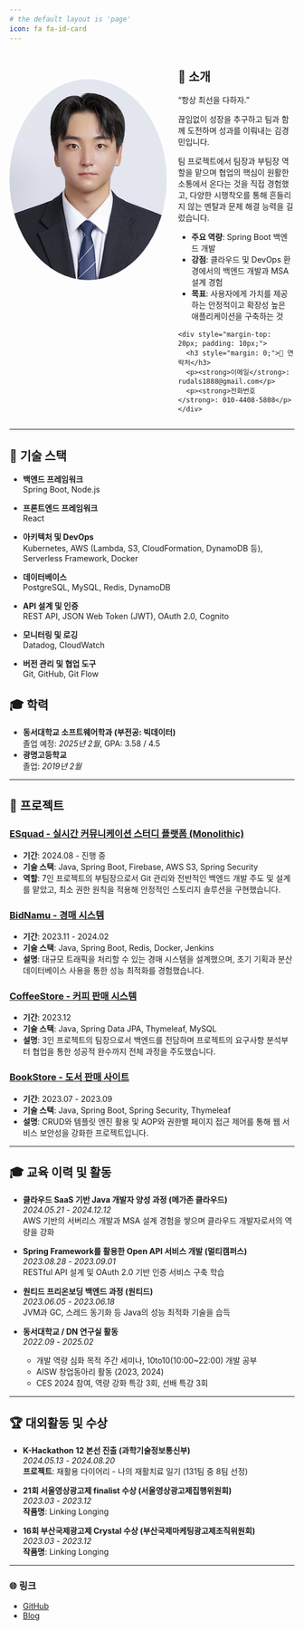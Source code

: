 ```yaml
---
# the default layout is 'page'
icon: fa fa-id-card
---
```


<div style="display: flex; align-items: flex-start; gap: 20px;">
  <img src="/assets/img/profile.png" alt="Profile Photo" style="width: 400px; border-radius: 70%; margin-top: 50px">
  <div>
    <h2>👋 소개</h2>
    <p>“항상 최선을 다하자.”</p>
    <p>끊임없이 성장을 추구하고 팀과 함께 도전하며 성과를 이뤄내는 김경민입니다.</p> 
    <p>팀 프로젝트에서 팀장과 부팀장 역할을 맡으며 협업의 핵심이 원활한 소통에서 온다는 것을 직접 경험했고, 다양한 시행착오를 통해 흔들리지 않는 멘탈과 문제 해결 능력을 길렀습니다.</p>
    <ul>
      <li><strong>주요 역량</strong>: Spring Boot 백엔드 개발</li>
      <li><strong>강점</strong>: 클라우드 및 DevOps 환경에서의 백엔드 개발과 MSA 설계 경험</li>
      <li><strong>목표</strong>: 사용자에게 가치를 제공하는 안정적이고 확장성 높은 애플리케이션을 구축하는 것</li>
    </ul>

    <div style="margin-top: 20px; padding: 10px;">
      <h3 style="margin: 0;">📧 연락처</h3>
      <p><strong>이메일</strong>: rudals1888@gmail.com</p>
      <p><strong>전화번호</strong>: 010-4408-5808</p>
    </div>
  </div>
</div>


---



## 🔧 기술 스택

- **백엔드 프레임워크**  
  Spring Boot, Node.js

- **프론트엔드 프레임워크**  
  React

- **아키텍처 및 DevOps**  
  Kubernetes, AWS (Lambda, S3, CloudFormation, DynamoDB 등), Serverless Framework, Docker

- **데이터베이스**  
  PostgreSQL, MySQL, Redis, DynamoDB

- **API 설계 및 인증**  
  REST API, JSON Web Token (JWT), OAuth 2.0, Cognito

- **모니터링 및 로깅**  
  Datadog, CloudWatch

- **버전 관리 및 협업 도구**  
  Git, GitHub, Git Flow

## 🎓 학력

- **동서대학교 소프트웨어학과 (부전공: 빅데이터)**  
  졸업 예정: *2025년 2월*, GPA: 3.58 / 4.5
- **광명고등학교**  
  졸업: *2019년 2월*

---

## 💼 프로젝트

### [ESquad - 실시간 커뮤니케이션 스터디 플랫폼 (Monolithic)](https://github.com/SmashStudy/ESquad-BE)
- **기간**: 2024.08 - 진행 중
- **기술 스택**: Java, Spring Boot, Firebase, AWS S3, Spring Security
- **역할**: 7인 프로젝트의 부팀장으로서 Git 관리와 전반적인 백엔드 개발 주도 및 설계를 맡았고, 최소 권한 원칙을 적용해 안정적인 스토리지 솔루션을 구현했습니다.

### [BidNamu - 경매 시스템](https://github.com/BidNamu)
- **기간**: 2023.11 - 2024.02
- **기술 스택**: Java, Spring Boot, Redis, Docker, Jenkins
- **설명**: 대규모 트래픽을 처리할 수 있는 경매 시스템을 설계했으며, 초기 기획과 분산 데이터베이스 사용을 통한 성능 최적화를 경험했습니다.

### [CoffeeStore - 커피 판매 시스템](https://github.com/kimmin1kk/coffee_store_9)
- **기간**: 2023.12
- **기술 스택**: Java, Spring Data JPA, Thymeleaf, MySQL
- **설명**: 3인 프로젝트의 팀장으로서 백엔드를 전담하며 프로젝트의 요구사항 분석부터 협업을 통한 성공적 완수까지 전체 과정을 주도했습니다.

### [BookStore - 도서 판매 사이트](https://github.com/kimmin1kk/book_store)
- **기간**: 2023.07 - 2023.09
- **기술 스택**: Java, Spring Boot, Spring Security, Thymeleaf
- **설명**: CRUD와 템플릿 엔진 활용 및 AOP와 권한별 페이지 접근 제어를 통해 웹 서비스 보안성을 강화한 프로젝트입니다.

---

## 🎓 교육 이력 및 활동

- **클라우드 SaaS 기반 Java 개발자 양성 과정 (메가존 클라우드)**  
  *2024.05.21 - 2024.12.12*  
  AWS 기반의 서버리스 개발과 MSA 설계 경험을 쌓으며 클라우드 개발자로서의 역량을 강화

- **Spring Framework를 활용한 Open API 서비스 개발 (멀티캠퍼스)**  
  *2023.08.28 - 2023.09.01*  
  RESTful API 설계 및 OAuth 2.0 기반 인증 서비스 구축 학습

- **원티드 프리온보딩 백엔드 과정 (원티드)**  
  *2023.06.05 - 2023.06.18*  
  JVM과 GC, 스레드 동기화 등 Java의 성능 최적화 기술을 습득

- **동서대학교 / DN 연구실 활동**  
  *2022.09 - 2025.02*
  - 개발 역량 심화 목적 주간 세미나, 10to10(10:00~22:00) 개발 공부
  - AISW 창업동아리 활동 (2023, 2024)
  - CES 2024 참여, 역량 강화 특강 3회, 선배 특강 3회

---

## 🏆 대외활동 및 수상

- **K-Hackathon 12 본선 진출 (과학기술정보통신부)**  
  *2024.05.13 - 2024.08.20*  
  **프로젝트**: 재활용 다이어리 - 나의 재활치료 일기 (131팀 중 8팀 선정)

- **21회 서울영상광고제 finalist 수상 (서울영상광고제집행위원회)**  
  *2023.03 - 2023.12*  
  **작품명**: Linking Longing

- **16회 부산국제광고제 Crystal 수상 (부산국제마케팅광고제조직위원회)**  
  *2023.03 - 2023.12*  
  **작품명**: Linking Longing

---

### 🌐 링크

- [GitHub](https://github.com/kimmin1kk)
- [Blog](https://kimmin1kk.github.io/)
